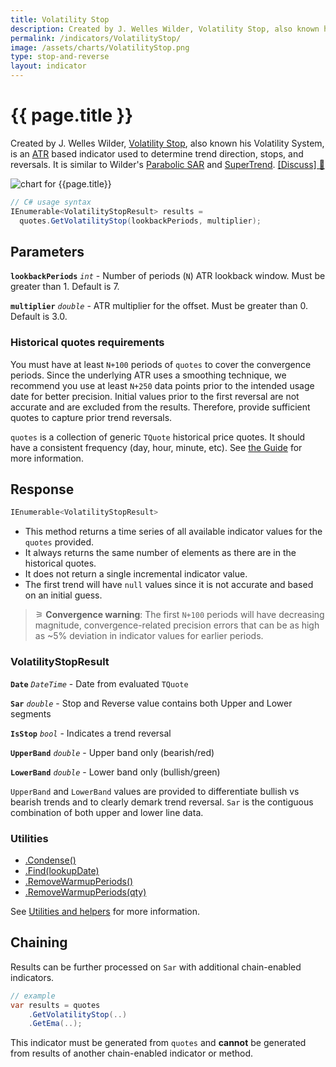 ```yaml
---
title: Volatility Stop
description: Created by J. Welles Wilder, Volatility Stop, also known his Volatility System, is an ATR based indicator used to determine trend direction, stops, and reversals.  It is similar to Wilder's Parabolic SAR, SuperTrend, and more contemporary ATR Trailing Stop.
permalink: /indicators/VolatilityStop/
image: /assets/charts/VolatilityStop.png
type: stop-and-reverse
layout: indicator
---
```


# {{ page.title }}

Created by J. Welles Wilder, [Volatility Stop](https://archive.org/details/newconceptsintec00wild), also known his Volatility System, is an [ATR]({{site.baseurl}}/indicators/Atr/#content) based indicator used to determine trend direction, stops, and reversals.  It is similar to Wilder's [Parabolic SAR]({{site.baseurl}}/indicators/ParabolicSar/#content) and [SuperTrend]({{site.baseurl}}/indicators/SuperTrend/#content).
[[Discuss] &#128172;]({{site.github.repository_url}}/discussions/564 "Community discussion about this indicator")

![chart for {{page.title}}]({{site.baseurl}}{{page.image}})

```csharp
// C# usage syntax
IEnumerable<VolatilityStopResult> results =
  quotes.GetVolatilityStop(lookbackPeriods, multiplier);
```

## Parameters

**`lookbackPeriods`** _`int`_ - Number of periods (`N`) ATR lookback window.  Must be greater than 1.  Default is 7.

**`multiplier`** _`double`_ - ATR multiplier for the offset.  Must be greater than 0.  Default is 3.0.

### Historical quotes requirements

You must have at least `N+100` periods of `quotes` to cover the convergence periods.  Since the underlying ATR uses a smoothing technique, we recommend you use at least `N+250` data points prior to the intended usage date for better precision.  Initial values prior to the first reversal are not accurate and are excluded from the results.  Therefore, provide sufficient quotes to capture prior trend reversals.

`quotes` is a collection of generic `TQuote` historical price quotes.  It should have a consistent frequency (day, hour, minute, etc).  See [the Guide]({{site.baseurl}}/guide/#historical-quotes) for more information.

## Response

```csharp
IEnumerable<VolatilityStopResult>
```

- This method returns a time series of all available indicator values for the `quotes` provided.
- It always returns the same number of elements as there are in the historical quotes.
- It does not return a single incremental indicator value.
- The first trend will have `null` values since it is not accurate and based on an initial guess.

>&#9886; **Convergence warning**: The first `N+100` periods will have decreasing magnitude, convergence-related precision errors that can be as high as ~5% deviation in indicator values for earlier periods.

### VolatilityStopResult

**`Date`** _`DateTime`_ - Date from evaluated `TQuote`

**`Sar`** _`double`_ - Stop and Reverse value contains both Upper and Lower segments

**`IsStop`** _`bool`_ - Indicates a trend reversal

**`UpperBand`** _`double`_ - Upper band only (bearish/red)

**`LowerBand`** _`double`_ - Lower band only (bullish/green)

`UpperBand` and `LowerBand` values are provided to differentiate bullish vs bearish trends and to clearly demark trend reversal.  `Sar` is the contiguous combination of both upper and lower line data.

### Utilities

- [.Condense()]({{site.baseurl}}/utilities#condense)
- [.Find(lookupDate)]({{site.baseurl}}/utilities#find-indicator-result-by-date)
- [.RemoveWarmupPeriods()]({{site.baseurl}}/utilities#remove-warmup-periods)
- [.RemoveWarmupPeriods(qty)]({{site.baseurl}}/utilities#remove-warmup-periods)

See [Utilities and helpers]({{site.baseurl}}/utilities#utilities-for-indicator-results) for more information.

## Chaining

Results can be further processed on `Sar` with additional chain-enabled indicators.

```csharp
// example
var results = quotes
    .GetVolatilityStop(..)
    .GetEma(..);
```

This indicator must be generated from `quotes` and **cannot** be generated from results of another chain-enabled indicator or method.
